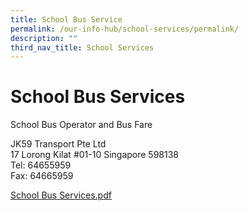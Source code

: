 ```yaml
---
title: School Bus Service
permalink: /our-info-hub/school-services/permalink/
description: ""
third_nav_title: School Services
---
```

# School Bus Services

School Bus Operator and Bus Fare

JK59 Transport Pte Ltd <br>
17 Lorong Kilat #01-10
Singapore 598138<br>
Tel: 64655959<br>
Fax: 64665959<br>

[School Bus Services.pdf](/files/Our%20Info%20Hub/2023%20zhps%20bus%20price%20lists.pdf)